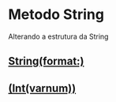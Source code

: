 # Metodo String

Alterando a estrutura da String

## [String(format:)](https://github.com/ghsumiyasu/Swift/blob/main/README-SpriteLabel-String-Format-br-pt.md)
## [\(Int(varnum))](https://github.com/ghsumiyasu/Swift/blob/main/README-SpriteLabel-String-Inverso-br-pt.md)